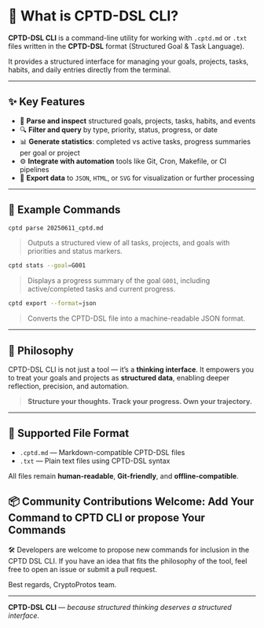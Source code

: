 # 🔧 What is CPTD-DSL CLI?

**CPTD-DSL CLI** is a command-line utility for working with `.cptd.md` or `.txt` files written in the **CPTD-DSL** format (Structured Goal & Task Language).

It provides a structured interface for managing your goals, projects, tasks, habits, and daily entries directly from the terminal.

---

## ✨ Key Features

- 📂 **Parse and inspect** structured goals, projects, tasks, habits, and events  
- 🔍 **Filter and query** by type, priority, status, progress, or date  
- 📊 **Generate statistics**: completed vs active tasks, progress summaries per goal or project  
- ⚙️ **Integrate with automation** tools like Git, Cron, Makefile, or CI pipelines  
- 🔁 **Export data** to `JSON`, `HTML`, or `SVG` for visualization or further processing

---

## 🚀 Example Commands

```bash
cptd parse 20250611_cptd.md
````

> Outputs a structured view of all tasks, projects, and goals with priorities and status markers.

```bash
cptd stats --goal=G001
```

> Displays a progress summary of the goal `G001`, including active/completed tasks and current progress.

```bash
cptd export --format=json
```

> Converts the CPTD-DSL file into a machine-readable JSON format.

---

## 🧠 Philosophy

CPTD-DSL CLI is not just a tool — it’s a **thinking interface**.
It empowers you to treat your goals and projects as **structured data**, enabling deeper reflection, precision, and automation.

> **Structure your thoughts. Track your progress. Own your trajectory.**

---

## 📁 Supported File Format

* `.cptd.md` — Markdown-compatible CPTD-DSL files
* `.txt` — Plain text files using CPTD-DSL syntax

All files remain **human-readable**, **Git-friendly**, and **offline-compatible**.

## **📦 Community Contributions Welcome: Add Your Command to CPTD CLI or propose Your Commands**

🛠️ Developers are welcome to propose new commands for inclusion in the CPTD DSL CLI.
If you have an idea that fits the philosophy of the tool, feel free to open an issue or submit a pull request.

Best regards, CryptoProtos team.

---

**CPTD-DSL CLI** — *because structured thinking deserves a structured interface.*

```
```
